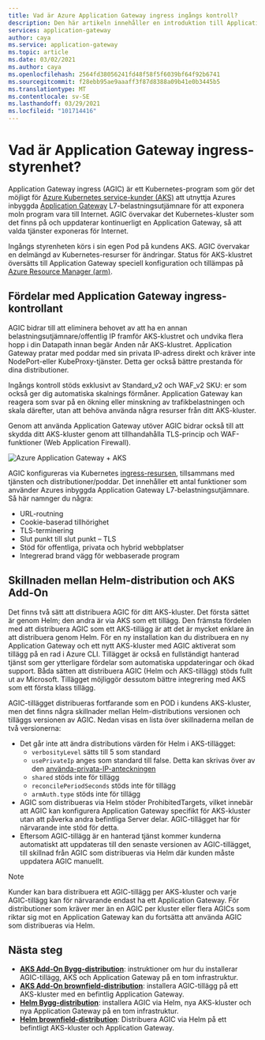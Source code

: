 ```yaml
---
title: Vad är Azure Application Gateway ingress ingångs kontroll?
description: Den här artikeln innehåller en introduktion till Application Gateway ingångs kontroll av kontrollanten.
services: application-gateway
author: caya
ms.service: application-gateway
ms.topic: article
ms.date: 03/02/2021
ms.author: caya
ms.openlocfilehash: 2564fd38056241fd48f58f5f6039bf64f92b6741
ms.sourcegitcommit: f28ebb95ae9aaaff3f87d8388a09b41e0b3445b5
ms.translationtype: MT
ms.contentlocale: sv-SE
ms.lasthandoff: 03/29/2021
ms.locfileid: "101714416"
---
```

# <a name="what-is-application-gateway-ingress-controller"></a>Vad är Application Gateway ingress-styrenhet?
Application Gateway ingress (AGIC) är ett Kubernetes-program som gör det möjligt för [Azure Kubernetes service-kunder (AKS)](https://azure.microsoft.com/services/kubernetes-service/) att utnyttja Azures inbyggda [Application Gateway](https://azure.microsoft.com/services/application-gateway/) L7-belastningsutjämnare för att exponera moln program vara till Internet. AGIC övervakar det Kubernetes-kluster som det finns på och uppdaterar kontinuerligt en Application Gateway, så att valda tjänster exponeras för Internet.

Ingångs styrenheten körs i sin egen Pod på kundens AKS. AGIC övervakar en delmängd av Kubernetes-resurser för ändringar. Status för AKS-klustret översätts till Application Gateway speciell konfiguration och tillämpas på [Azure Resource Manager (arm)](../azure-resource-manager/management/overview.md).

## <a name="benefits-of-application-gateway-ingress-controller"></a>Fördelar med Application Gateway ingress-kontrollant
AGIC bidrar till att eliminera behovet av att ha en annan belastningsutjämnare/offentlig IP framför AKS-klustret och undvika flera hopp i din Datapath innan begär Anden når AKS-klustret. Application Gateway pratar med poddar med sin privata IP-adress direkt och kräver inte NodePort-eller KubeProxy-tjänster. Detta ger också bättre prestanda för dina distributioner.

Ingångs kontroll stöds exklusivt av Standard_v2 och WAF_v2 SKU: er som också ger dig automatiska skalnings förmåner. Application Gateway kan reagera som svar på en ökning eller minskning av trafikbelastningen och skala därefter, utan att behöva använda några resurser från ditt AKS-kluster.

Genom att använda Application Gateway utöver AGIC bidrar också till att skydda ditt AKS-kluster genom att tillhandahålla TLS-princip och WAF-funktioner (Web Application Firewall).

![Azure Application Gateway + AKS](./media/application-gateway-ingress-controller-overview/architecture.png)

AGIC konfigureras via Kubernetes [ingress-resursen](https://kubernetes.io/docs/user-guide/ingress/), tillsammans med tjänsten och distributioner/poddar. Det innehåller ett antal funktioner som använder Azures inbyggda Application Gateway L7-belastningsutjämnare. Så här namnger du några:
  - URL-routning
  - Cookie-baserad tillhörighet
  - TLS-terminering
  - Slut punkt till slut punkt – TLS
  - Stöd för offentliga, privata och hybrid webbplatser
  - Integrerad brand vägg för webbaserade program

## <a name="difference-between-helm-deployment-and-aks-add-on"></a>Skillnaden mellan Helm-distribution och AKS Add-On
Det finns två sätt att distribuera AGIC för ditt AKS-kluster. Det första sättet är genom Helm; den andra är via AKS som ett tillägg. Den främsta fördelen med att distribuera AGIC som ett AKS-tillägg är att det är mycket enklare än att distribuera genom Helm. För en ny installation kan du distribuera en ny Application Gateway och ett nytt AKS-kluster med AGIC aktiverat som tillägg på en rad i Azure CLI. Tillägget är också en fullständigt hanterad tjänst som ger ytterligare fördelar som automatiska uppdateringar och ökad support. Båda sätten att distribuera AGIC (Helm och AKS-tillägg) stöds fullt ut av Microsoft. Tillägget möjliggör dessutom bättre integrering med AKS som ett första klass tillägg.

AGIC-tillägget distribueras fortfarande som en POD i kundens AKS-kluster, men det finns några skillnader mellan Helm-distributions versionen och tilläggs versionen av AGIC. Nedan visas en lista över skillnaderna mellan de två versionerna: 
  - Det går inte att ändra distributions värden för Helm i AKS-tillägget:
    - `verbosityLevel` sätts till 5 som standard
    - `usePrivateIp` anges som standard till false. Detta kan skrivas över av den [använda-privata-IP-anteckningen](ingress-controller-annotations.md#use-private-ip)
    - `shared` stöds inte för tillägg 
    - `reconcilePeriodSeconds` stöds inte för tillägg
    - `armAuth.type` stöds inte för tillägg
  - AGIC som distribueras via Helm stöder ProhibitedTargets, vilket innebär att AGIC kan konfigurera Application Gateway specifikt för AKS-kluster utan att påverka andra befintliga Server delar. AGIC-tillägget har för närvarande inte stöd för detta. 
  - Eftersom AGIC-tillägg är en hanterad tjänst kommer kunderna automatiskt att uppdateras till den senaste versionen av AGIC-tillägget, till skillnad från AGIC som distribueras via Helm där kunden måste uppdatera AGIC manuellt. 

> [!NOTE]
> Kunder kan bara distribuera ett AGIC-tillägg per AKS-kluster och varje AGIC-tillägg kan för närvarande endast ha ett Application Gateway. För distributioner som kräver mer än en AGIC per kluster eller flera AGICs som riktar sig mot en Application Gateway kan du fortsätta att använda AGIC som distribueras via Helm. 

## <a name="next-steps"></a>Nästa steg
- [**AKS Add-On Bygg-distribution**](tutorial-ingress-controller-add-on-new.md): instruktioner om hur du installerar AGIC-tillägg, AKS och Application Gateway på en tom infrastruktur.
- [**AKS Add-On brownfield-distribution**](tutorial-ingress-controller-add-on-existing.md): installera AGIC-tillägg på ett AKS-kluster med en befintlig Application Gateway.
- [**Helm Bygg-distribution**](ingress-controller-install-new.md): installera AGIC via Helm, nya AKS-kluster och nya Application Gateway på en tom infrastruktur.
- [**Helm brownfield-distribution**](ingress-controller-install-existing.md): Distribuera AGIC via Helm på ett befintligt AKS-kluster och Application Gateway.